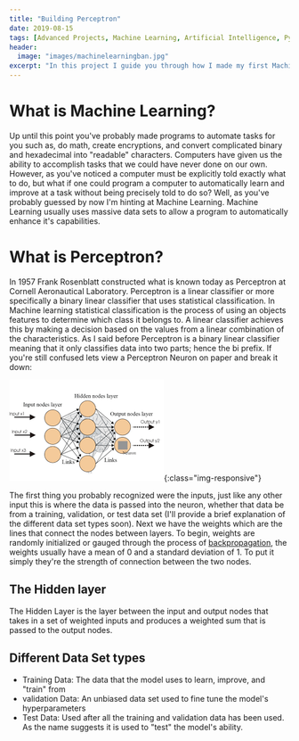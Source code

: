 ```yaml
---
title: "Building Perceptron"
date: 2019-08-15
tags: [Advanced Projects, Machine Learning, Artificial Intelligence, Python]
header:
  image: "images/machinelearningban.jpg"
excerpt: "In this project I guide you through how I made my first Machine Learning Model, Perceptron. Perceptron is a fantastic introduction to the world of Machine Learning and Artificial Intelligence"
---
```

# What is Machine Learning?
Up until this point you've probably made programs to automate tasks for you such as, do math, create encryptions, and convert complicated binary and hexadecimal into "readable" characters. Computers have given us the ability to accomplish tasks that we could have never done on our own. However, as you've noticed a computer must be explicitly told exactly what to do, but what if one could program a computer to automatically learn and improve at a task without being precisely told to do so? Well, as you've probably guessed by now I'm hinting at Machine Learning. Machine Learning usually uses massive data sets to allow a program to automatically enhance it's capabilities.

# What is Perceptron?
In 1957 Frank Rosenblatt constructed what is known today as Perceptron at Cornell Aeronautical Laboratory. Perceptron is a linear classifier or more specifically a binary linear classifier that uses statistical classification. In Machine learning statistical classification is the process of using an objects features to determine which class it belongs to. A linear classifier achieves this by making a decision based on the values from a linear combination of the characteristics. As I said before Perceptron is a binary linear classifier meaning that it only classifies data into two parts; hence the bi prefix. If you're still confused lets view a Perceptron Neuron on paper and break it down:

![Perceptron](/images/nuer.jpg){:class="img-responsive"}

The first thing you probably recognized were the inputs, just like any other input this is where the data is passed into the neuron, whether that data be from a training, validation, or test data set (I'll provide a brief explanation of the different data set types soon). Next we have the weights which are the lines that connect the nodes between layers. To begin, weights are randomly initialized or gauged through the process of [backpropagation](https://en.wikipedia.org/wiki/Backpropagation), the weights usually have a mean of 0 and a standard deviation of 1. To put it simply they're the strength of connection between the two nodes.

## The Hidden layer
The Hidden Layer is the layer between the input and output nodes that takes in a set of weighted inputs and produces a weighted sum that is passed to the output nodes.

## Different Data Set types
* Training Data: The data that the model uses to learn, improve, and "train" from
* validation Data: An unbiased data set used to fine tune the model's hyperparameters
* Test Data: Used after all the training and validation data has been used. As the name suggests it is used to "test" the model's ability.
